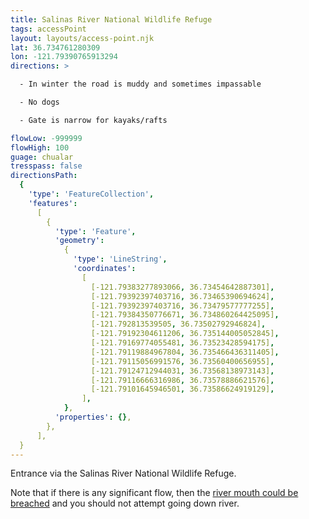 ```yaml
---
title: Salinas River National Wildlife Refuge
tags: accessPoint
layout: layouts/access-point.njk
lat: 36.734761280309
lon: -121.79390765913294
directions: >

  - In winter the road is muddy and sometimes impassable

  - No dogs

  - Gate is narrow for kayaks/rafts

flowLow: -999999
flowHigh: 100
guage: chualar
tresspass: false
directionsPath:
  {
    'type': 'FeatureCollection',
    'features':
      [
        {
          'type': 'Feature',
          'geometry':
            {
              'type': 'LineString',
              'coordinates':
                [
                  [-121.79383277893066, 36.73454642887301],
                  [-121.79392397403716, 36.73465390694624],
                  [-121.79392397403716, 36.73479577777255],
                  [-121.79384350776671, 36.734860264425095],
                  [-121.792813539505, 36.73502792946824],
                  [-121.79192304611206, 36.735144005052845],
                  [-121.79169774055481, 36.73523428594175],
                  [-121.79119884967804, 36.735466436311405],
                  [-121.79115056991576, 36.73560400656955],
                  [-121.79124712944031, 36.73568138973143],
                  [-121.79116666316986, 36.73578886621576],
                  [-121.79101645946501, 36.73586624919129],
                ],
            },
          'properties': {},
        },
      ],
  }
---
```


Entrance via the Salinas River National Wildlife Refuge.

Note that if there is any significant flow, then the [river mouth could be breached](/overview/safety#breach) and you should not attempt going down river.
